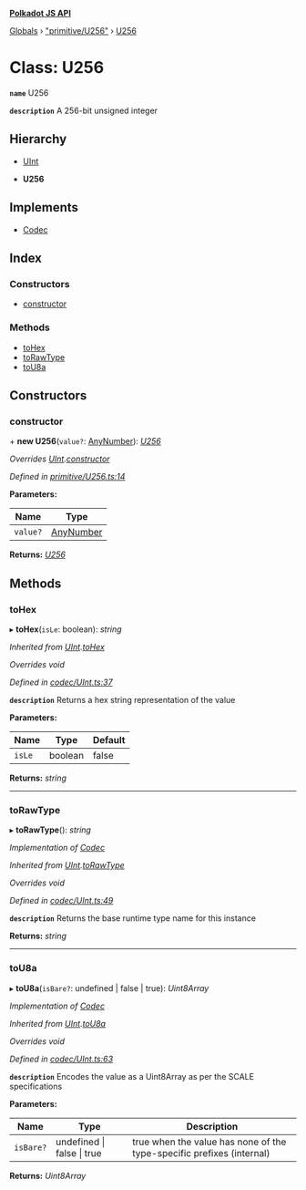 **[Polkadot JS API](../README.md)**

[Globals](../globals.md) › [&quot;primitive/U256&quot;](../modules/_primitive_u256_.md) › [U256](_primitive_u256_.u256.md)

# Class: U256

**`name`** U256

**`description`** 
A 256-bit unsigned integer

## Hierarchy

  * [UInt](_codec_uint_.uint.md)

  * **U256**

## Implements

* [Codec](../interfaces/_types_.codec.md)

## Index

### Constructors

* [constructor](_primitive_u256_.u256.md#constructor)

### Methods

* [toHex](_primitive_u256_.u256.md#tohex)
* [toRawType](_primitive_u256_.u256.md#torawtype)
* [toU8a](_primitive_u256_.u256.md#tou8a)

## Constructors

###  constructor

\+ **new U256**(`value?`: [AnyNumber](../modules/_types_.md#anynumber)): *[U256](_primitive_u256_.u256.md)*

*Overrides [UInt](_codec_uint_.uint.md).[constructor](_codec_uint_.uint.md#constructor)*

*Defined in [primitive/U256.ts:14](https://github.com/polkadot-js/api/blob/5d2cadd/packages/types/src/primitive/U256.ts#L14)*

**Parameters:**

Name | Type |
------ | ------ |
`value?` | [AnyNumber](../modules/_types_.md#anynumber) |

**Returns:** *[U256](_primitive_u256_.u256.md)*

## Methods

###  toHex

▸ **toHex**(`isLe`: boolean): *string*

*Inherited from [UInt](_codec_uint_.uint.md).[toHex](_codec_uint_.uint.md#tohex)*

*Overrides void*

*Defined in [codec/UInt.ts:37](https://github.com/polkadot-js/api/blob/5d2cadd/packages/types/src/codec/UInt.ts#L37)*

**`description`** Returns a hex string representation of the value

**Parameters:**

Name | Type | Default |
------ | ------ | ------ |
`isLe` | boolean | false |

**Returns:** *string*

___

###  toRawType

▸ **toRawType**(): *string*

*Implementation of [Codec](../interfaces/_types_.codec.md)*

*Inherited from [UInt](_codec_uint_.uint.md).[toRawType](_codec_uint_.uint.md#torawtype)*

*Overrides void*

*Defined in [codec/UInt.ts:49](https://github.com/polkadot-js/api/blob/5d2cadd/packages/types/src/codec/UInt.ts#L49)*

**`description`** Returns the base runtime type name for this instance

**Returns:** *string*

___

###  toU8a

▸ **toU8a**(`isBare?`: undefined | false | true): *Uint8Array*

*Implementation of [Codec](../interfaces/_types_.codec.md)*

*Inherited from [UInt](_codec_uint_.uint.md).[toU8a](_codec_uint_.uint.md#tou8a)*

*Overrides void*

*Defined in [codec/UInt.ts:63](https://github.com/polkadot-js/api/blob/5d2cadd/packages/types/src/codec/UInt.ts#L63)*

**`description`** Encodes the value as a Uint8Array as per the SCALE specifications

**Parameters:**

Name | Type | Description |
------ | ------ | ------ |
`isBare?` | undefined &#124; false &#124; true | true when the value has none of the type-specific prefixes (internal)  |

**Returns:** *Uint8Array*